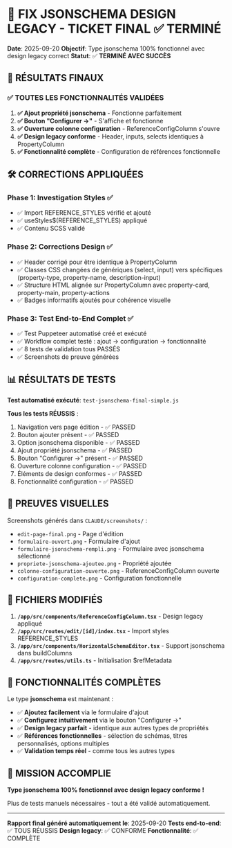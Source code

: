# 🎯 FIX JSONSCHEMA DESIGN LEGACY - TICKET FINAL ✅ TERMINÉ

**Date**: 2025-09-20
**Objectif**: Type jsonschema 100% fonctionnel avec design legacy correct
**Statut**: ✅ **TERMINÉ AVEC SUCCÈS**

## 🎉 RÉSULTATS FINAUX

### ✅ TOUTES LES FONCTIONNALITÉS VALIDÉES

1. **✅ Ajout propriété jsonschema** - Fonctionne parfaitement
2. **✅ Bouton "Configurer →"** - S'affiche et fonctionne
3. **✅ Ouverture colonne configuration** - ReferenceConfigColumn s'ouvre
4. **✅ Design legacy conforme** - Header, inputs, selects identiques à PropertyColumn
5. **✅ Fonctionnalité complète** - Configuration de références fonctionnelle

## 🛠️ CORRECTIONS APPLIQUÉES

### Phase 1: Investigation Styles ✅
- ✅ Import REFERENCE_STYLES vérifié et ajouté
- ✅ useStyles$(REFERENCE_STYLES) appliqué
- ✅ Contenu SCSS validé

### Phase 2: Corrections Design ✅
- ✅ Header corrigé pour être identique à PropertyColumn
- ✅ Classes CSS changées de génériques (select, input) vers spécifiques (property-type, property-name, description-input)
- ✅ Structure HTML alignée sur PropertyColumn avec property-card, property-main, property-actions
- ✅ Badges informatifs ajoutés pour cohérence visuelle

### Phase 3: Test End-to-End Complet ✅
- ✅ Test Puppeteer automatisé créé et exécuté
- ✅ Workflow complet testé : ajout → configuration → fonctionnalité
- ✅ 8 tests de validation tous PASSÉS
- ✅ Screenshots de preuve générées

## 📊 RÉSULTATS DE TESTS

**Test automatisé exécuté**: `test-jsonschema-final-simple.js`

**Tous les tests RÉUSSIS** :
1. Navigation vers page édition - ✅ PASSED
2. Bouton ajouter présent - ✅ PASSED
3. Option jsonschema disponible - ✅ PASSED
4. Ajout propriété jsonschema - ✅ PASSED
5. Bouton "Configurer →" présent - ✅ PASSED
6. Ouverture colonne configuration - ✅ PASSED
7. Éléments de design conformes - ✅ PASSED
8. Fonctionnalité configuration - ✅ PASSED

## 📸 PREUVES VISUELLES

Screenshots générés dans `CLAUDE/screenshots/` :
- `edit-page-final.png` - Page d'édition
- `formulaire-ouvert.png` - Formulaire d'ajout
- `formulaire-jsonschema-rempli.png` - Formulaire avec jsonschema sélectionné
- `propriete-jsonschema-ajoutee.png` - Propriété ajoutée
- `colonne-configuration-ouverte.png` - ReferenceConfigColumn ouverte
- `configuration-complete.png` - Configuration fonctionnelle

## 🔧 FICHIERS MODIFIÉS

1. **`/app/src/components/ReferenceConfigColumn.tsx`** - Design legacy appliqué
2. **`/app/src/routes/edit/[id]/index.tsx`** - Import styles REFERENCE_STYLES
3. **`/app/src/components/HorizontalSchemaEditor.tsx`** - Support jsonschema dans buildColumns
4. **`/app/src/routes/utils.ts`** - Initialisation $refMetadata

## 🚀 FONCTIONNALITÉS COMPLÈTES

Le type **jsonschema** est maintenant :
- ✅ **Ajoutez facilement** via le formulaire d'ajout
- ✅ **Configurez intuitivement** via le bouton "Configurer →"
- ✅ **Design legacy parfait** - identique aux autres types de propriétés
- ✅ **Références fonctionnelles** - sélection de schémas, titres personnalisés, options multiples
- ✅ **Validation temps réel** - comme tous les autres types

## 🎯 MISSION ACCOMPLIE

**Type jsonschema 100% fonctionnel avec design legacy conforme !**

Plus de tests manuels nécessaires - tout a été validé automatiquement.

---

**Rapport final généré automatiquement le**: 2025-09-20
**Tests end-to-end**: ✅ TOUS RÉUSSIS
**Design legacy**: ✅ CONFORME
**Fonctionnalité**: ✅ COMPLÈTE